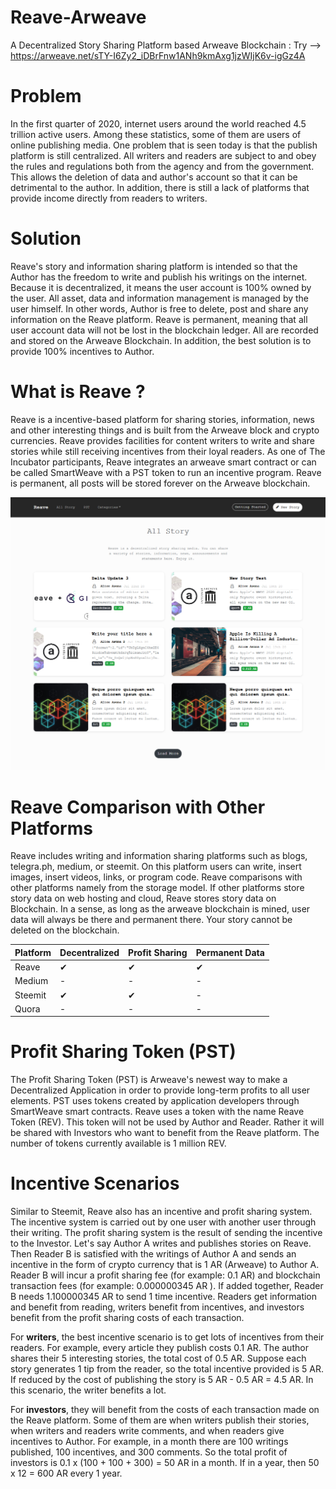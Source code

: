 # Reave-Arweave
 A Decentralized Story Sharing Platform based Arweave Blockchain : Try --> https://arweave.net/sTY-I6Zy2_iDBrFnw1ANh9kmAxg1jzWIjK6v-igGz4A
 
# Problem

In the first quarter of 2020, internet users around the world reached 4.5 trillion active users. Among these statistics, some of them are users of online publishing media. One problem that is seen today is that the publish platform is still centralized. All writers and readers are subject to and obey the rules and regulations both from the agency and from the government. This allows the deletion of data and author's account so that it can be detrimental to the author. In addition, there is still a lack of platforms that provide income directly from readers to writers.

# Solution

Reave's story and information sharing platform is intended so that the Author has the freedom to write and publish his writings on the internet. Because it is decentralized, it means the user account is 100% owned by the user. All asset, data and information management is managed by the user himself. In other words, Author is free to delete, post and share any information on the Reave platform. Reave is permanent, meaning that all user account data will not be lost in the blockchain ledger. All are recorded and stored on the Arweave Blockchain. In addition, the best solution is to provide 100% incentives to Author.

# What is Reave ?

Reave is a incentive-based platform for sharing stories, information, news and other interesting things and is built from the Arweave block and crypto currencies. Reave provides facilities for content writers to write and share stories while still receiving incentives from their loyal readers. As one of The Incubator participants, Reave integrates an arweave smart contract or can be called SmartWeave with a PST token to run an incentive program. Reave is permanent, all posts will be stored forever on the Arweave blockchain.

<img src="https://raw.githubusercontent.com/aliceasuna94/Reave-Arweave/master/assets/img/Screenshot_2020-07-25%20All%20Story%20Reave.png" />


# Reave Comparison with Other Platforms

Reave includes writing and information sharing platforms such as blogs, telegra.ph, medium, or steemit. On this platform users can write, insert images, insert videos, links, or program code. Reave comparisons with other platforms namely from the storage model. If other platforms store story data on web hosting and cloud, Reave stores story data on Blockchain. In a sense, as long as the arweave blockchain is mined, user data will always be there and permanent there. Your story cannot be deleted on the blockchain.

 <table>
    <thead>
      <tr>
        <th>Platform</th>
        <th>Decentralized</th>
        <th>Profit Sharing</th>
        <th>Permanent Data</th>
      </tr>
    </thead>
    <tbody>
        <tr>
            <td>Reave</td>
            <td>&#10004;</td>
            <td>&#10004;</td>
            <td>&#10004;</td>
        </tr>
        <tr>
            <td>Medium</td>
            <td>-</td>
            <td>-</td>
            <td>-</td>
        </tr>
     <tr>
            <td>Steemit</td>
            <td>&#10004;</td>
            <td>&#10004;</td>
            <td>-</td>
        </tr>
     <tr>
            <td>Quora</td>
            <td>-</td>
            <td>-</td>
            <td>-</td>
        </tr>
    </tbody>
  </table>


# Profit Sharing Token (PST)

The Profit Sharing Token (PST) is Arweave's newest way to make a Decentralized Application in order to provide long-term profits to all user elements. PST uses tokens created by application developers through SmartWeave smart contracts. Reave uses a token with the name Reave Token (REV). This token will not be used by Author and Reader. Rather it will be shared with Investors who want to benefit from the Reave platform. The number of tokens currently available is 1 million REV.

# Incentive Scenarios

Similar to Steemit, Reave also has an incentive and profit sharing system. The incentive system is carried out by one user with another user through their writing. The profit sharing system is the result of sending the incentive to the Investor. Let's say Author A writes and publishes stories on Reave. Then Reader B is satisfied with the writings of Author A and sends an incentive in the form of crypto currency that is 1 AR (Arweave) to Author A. Reader B will incur a profit sharing fee (for example: 0.1 AR) and blockchain transaction fees (for example: 0.000000345 AR ). If added together, Reader B needs 1.100000345 AR to send 1 time incentive. Readers get information and benefit from reading, writers benefit from incentives, and investors benefit from the profit sharing costs of each transaction.

For <strong>writers</strong>, the best incentive scenario is to get lots of incentives from their readers. For example, every article they publish costs 0.1 AR. The author shares their 5 interesting stories, the total cost of 0.5 AR. Suppose each story generates 1 tip from the reader, so the total incentive provided is 5 AR. If reduced by the cost of publishing the story is 5 AR - 0.5 AR = 4.5 AR. In this scenario, the writer benefits a lot.

For <strong>investors</strong>, they will benefit from the costs of each transaction made on the Reave platform. Some of them are when writers publish their stories, when writers and readers write comments, and when readers give incentives to Author. For example, in a month there are 100 writings published, 100 incentives, and 300 comments. So the total profit of investors is 0.1 x (100 + 100 + 300) = 50 AR in a month. If in a year, then 50 x 12 = 600 AR every 1 year.
